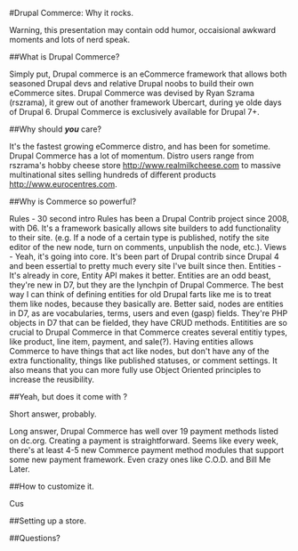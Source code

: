 #Drupal Commerce: Why it rocks.

Warning, this presentation may contain odd humor, occaisional awkward moments and lots of nerd speak.

##What is Drupal Commerce?

Simply put, Drupal commerce is an eCommerce framework that allows both seasoned Drupal devs and relative Drupal noobs to build their own eCommerce sites. Drupal Commerce was devised by Ryan Szrama (rszrama), it grew out of another framework Ubercart, during ye olde days of Drupal 6.  Drupal Commerce is exclusively available for Drupal 7+.

##Why should ***you*** care?

It's the fastest growing eCommerce distro, and has been for sometime.  Drupal Commerce has a lot of momentum.  Distro users range from rszrama's hobby cheese store http://www.realmilkcheese.com to massive multinational sites selling hundreds of different products http://www.eurocentres.com.


##Why is Commerce so powerful?

Rules - 30 second intro
Rules has been a Drupal Contrib project since 2008, with D6.  It's a framework basically allows site builders to add functionality to their site.  (e.g. If a node of a certain type is published, notify the site editor of the new node, turn on comments,  unpublish the node, etc.).
Views - Yeah, it's going into core.  It's been part of Drupal contrib since Drupal 4 and been essertial to pretty much every site I've built since then.
Entities - It's already in core, Entity API makes it better.  Entities are an odd beast, they're new in D7, but they are the lynchpin of Drupal Commerce.
The best way I can think of defining entities for old Drupal farts like me is to treat them like nodes, because they basically are.  Better said, nodes are entities in D7, as are vocabularies, terms, users and even (gasp) fields.
  They're PHP objects in D7 that can be fielded, they have CRUD methods.  Entitities are so crucial to Drupal Commerce in that Commerce creates several entitiy types, like product, line item, payment, and sale(?).
  Having entities allows Commerce to have things that act like nodes, but don't have any of the extra functionality, things like published statuses, or comment settings.  It also means that you can more fully use Object Oriented principles to increase the reusibility.

##Yeah, but does it come with <insert payment method here>?

Short answer, probably.

Long answer, Drupal Commerce has well over 19 payment methods listed on dc.org.   Creating a payment is straightforward.  Seems like every week, there's at least 4-5 new Commerce payment method modules that support some new payment framework.  Even crazy ones like C.O.D. and Bill Me Later.

##How to customize it.

Cus

##Setting up a store.

##Questions?

